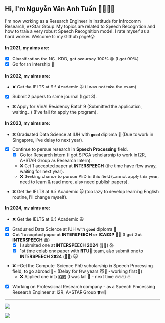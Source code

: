## Hi, I'm Nguyễn Văn Anh Tuấn 👋🏼💪🏼

I'm now working as a Research Engineer in Institude for Infrocomm Research, A*Star Group. My topics are related to Speech Recognition and how to train a very robust Speech Recognition model. I rate myself as a hard worker. Welcome to my Github page!😝

#### In 2021, my aims are:

- [X] Classification the NSL KDD, get accuracy 100% 😋 (I got 99%)
- [X] Go for an intership 🤙

#### In 2022, my aims are:
- ❌ Get the IELTS at 6.5 Academic 🙀 (I was not take the exam).
- [X] Submit 2 papers to some journal (I got 3).
- ❌ Apply for VinAI Residency Batch 9 (Submitted the application, waiting...) (I've fail for apply the program).

#### In 2023, my aims are:
- ❌ Graduated Data Science at IUH with **`good`** diploma 🤟 (Due to work in Singapore, I've delay to next year).
- [x] Continue to persue research in **Speech Processing** field.
  - [x] Go for Research Intern (I got SIPGA scholarship to work in I2R, A*STAR Group as Research Intern).
  - ❌ Get 1 accepted paper at **INTERSPEECH** (the time have flew away, waiting for next year).
  - ❌ Seeking chance to pursue PhD in this field (cannot apply this year, need to learn & read more, also need publish papers).
- ❌ Get the IELTS at 6.5 Academic 🙀 (too lazy to develop learning English routine, I'll change myself).

#### In 2024, my aims are:
- ❌ Get the IELTS at 6.5 Academic 🙀
- [x] Graduated Data Science at IUH with **`good`** diploma 🤟
- [x] Get 1 accepted paper at **INTERSPEECH** or **ICASSP** 📃📄 (I got 2 at **INTERSPEECH** 😱)
  - [x] I submited one at **INTERSPEECH 2024** (🥳👏) 😱
  - [x] 1st time colab one paper with **NTU🦁** team, also submit one to **INTERSPEECH 2024** (🥳👏) 🙀
- ❌ ~Get the Computer Science PhD scholarship in Speech Processing field, to go abroad 🥳~ (Delay for few years 😼🙌 - working first 🤟)
  - ❌ Applied one into **🇬🇧** (I was fail 🥹 - next time 🔥🔥🔥) 🔥
- [x] Working on Professional Research company - as a Speech Processing Research Engineer at I2R, A*STAR Group 🍀🔥🚀

---
![](https://github-readme-stats.vercel.app/api?username=tuanio&show_icons=true&theme=transparent)

![](https://komarev.com/ghpvc/?username=tuanio&color=blue)
